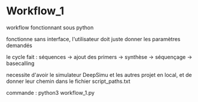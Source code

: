 # Workflow_1

workflow fonctionnant sous python

fonctionne sans interface, l'utilisateur doit juste donner les paramètres demandés

le cycle fait : séquences -> ajout des primers -> synthèse -> séquençage -> basecalling

necessite d'avoir le simulateur DeepSimu et les autres projet en local, et de donner leur chemin dans le fichier script_paths.txt

commande : python3 workflow_1.py

